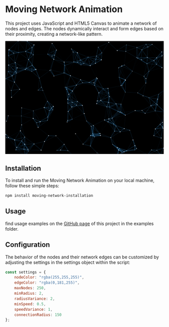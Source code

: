 # Moving Network Animation

This project uses JavaScript and HTML5 Canvas to animate a network of nodes and edges. The nodes dynamically interact and form edges based on their proximity, creating a network-like pattern.

![Example Image](https://github.com/jonassobotta/moving-network-animation/blob/main/docs/img/network-example.png?raw=true)


## Installation

To install and run the Moving Network Animation on your local machine, follow these simple steps:

```bash
npm install moving-network-installation
```

## Usage

find usage examples on the [GitHub page](https://github.com/jonassobotta/moving-network-animation) of this project in the examples folder.

## Configuration

The behavior of the nodes and their network edges can be customized by adjusting the settings in the settings object within the script:

```javascript
const settings = {
    nodeColor: "rgba(255,255,255)",
    edgeColor: "rgba(0,181,255)",
    maxNodes: 250,
    minRadius: 2,
    radiusVariance: 2,
    minSpeed: 0.5,
    speedVariance: 1,
    connectionRadius: 150
};